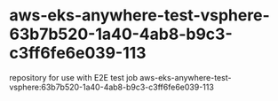 # aws-eks-anywhere-test-vsphere-63b7b520-1a40-4ab8-b9c3-c3ff6fe6e039-113
repository for use with E2E test job aws-eks-anywhere-test-vsphere:63b7b520-1a40-4ab8-b9c3-c3ff6fe6e039-113
